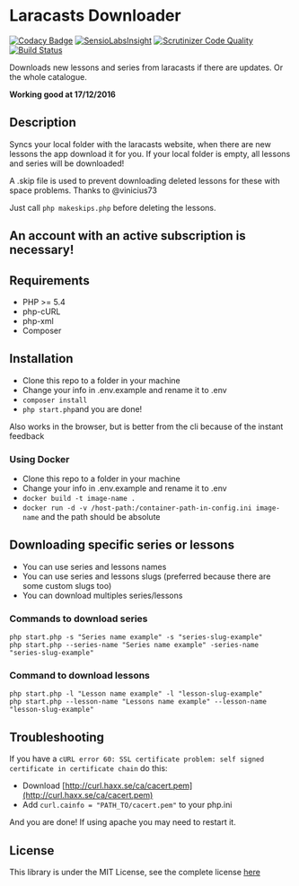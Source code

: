 # Laracasts Downloader
[![Codacy Badge](https://www.codacy.com/project/badge/c97c63f5736f43c488cb69aa6af8fca9)](https://www.codacy.com/public/carlosmflorencio/laracasts-downloader)
[![SensioLabsInsight](https://insight.sensiolabs.com/projects/ac2fdb9a-222b-4244-b08e-af5d2f69845d/mini.png)](https://insight.sensiolabs.com/projects/ac2fdb9a-222b-4244-b08e-af5d2f69845d)
[![Scrutinizer Code Quality](https://scrutinizer-ci.com/g/iamfreee/laracasts-downloader/badges/quality-score.png?b=master)](https://scrutinizer-ci.com/g/iamfreee/laracasts-downloader/?branch=master)
[![Build Status](https://scrutinizer-ci.com/g/iamfreee/laracasts-downloader/badges/build.png?b=master)](https://scrutinizer-ci.com/g/iamfreee/laracasts-downloader/build-status/master)

Downloads new lessons and series from laracasts if there are updates. Or the whole catalogue.

**Working good at 17/12/2016**

## Description
Syncs your local folder with the laracasts website, when there are new lessons the app download it for you.
If your local folder is empty, all lessons and series will be downloaded!

A .skip file is used to prevent downloading deleted lessons for these with space problems. Thanks to @vinicius73

Just call `php makeskips.php` before deleting the lessons.

## An account with an active subscription is necessary!

## Requirements
- PHP >= 5.4
- php-cURL
- php-xml
- Composer

## Installation
- Clone this repo to a folder in your machine
- Change your info in .env.example and rename it to .env
- `composer install`
- `php start.php`and you are done!

Also works in the browser, but is better from the cli because of the instant feedback

### Using Docker
- Clone this repo to a folder in your machine
- Change your info in .env.example and rename it to .env
- `docker build -t image-name .`
- `docker run -d -v /host-path:/container-path-in-config.ini image-name` and the path should be absolute

## Downloading specific series or lessons
- You can use series and lessons names
- You can use series and lessons slugs (preferred because there are some custom slugs too)
- You can download multiples series/lessons

### Commands to download series
    php start.php -s "Series name example" -s "series-slug-example"
    php start.php --series-name "Series name example" -series-name "series-slug-example"
    
### Command to download lessons
    php start.php -l "Lesson name example" -l "lesson-slug-example"
    php start.php --lesson-name "Lessons name example" --lesson-name "lesson-slug-example"

## Troubleshooting
If you have a `cURL error 60: SSL certificate problem: self signed certificate in certificate chain` do this:

- Download [http://curl.haxx.se/ca/cacert.pem](http://curl.haxx.se/ca/cacert.pem)
- Add `curl.cainfo = "PATH_TO/cacert.pem"` to your php.ini

And you are done! If using apache you may need to restart it.

## License

This library is under the MIT License, see the complete license [here](LICENSE)

